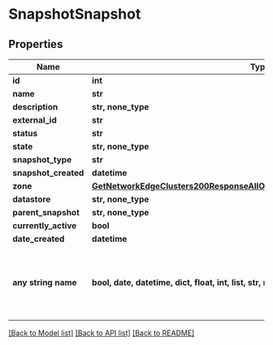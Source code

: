# SnapshotSnapshot


## Properties
Name | Type | Description | Notes
------------ | ------------- | ------------- | -------------
**id** | **int** |  | [optional] 
**name** | **str** |  | [optional] 
**description** | **str, none_type** |  | [optional] 
**external_id** | **str** |  | [optional] 
**status** | **str** |  | [optional] 
**state** | **str, none_type** |  | [optional] 
**snapshot_type** | **str** |  | [optional] 
**snapshot_created** | **datetime** |  | [optional] 
**zone** | [**GetNetworkEdgeClusters200ResponseAllOfNetworkEdgeClustersInnerTenantsInner**](GetNetworkEdgeClusters200ResponseAllOfNetworkEdgeClustersInnerTenantsInner.md) |  | [optional] 
**datastore** | **str, none_type** |  | [optional] 
**parent_snapshot** | **str, none_type** |  | [optional] 
**currently_active** | **bool** |  | [optional] 
**date_created** | **datetime** |  | [optional] 
**any string name** | **bool, date, datetime, dict, float, int, list, str, none_type** | any string name can be used but the value must be the correct type | [optional]

[[Back to Model list]](../README.md#documentation-for-models) [[Back to API list]](../README.md#documentation-for-api-endpoints) [[Back to README]](../README.md)


